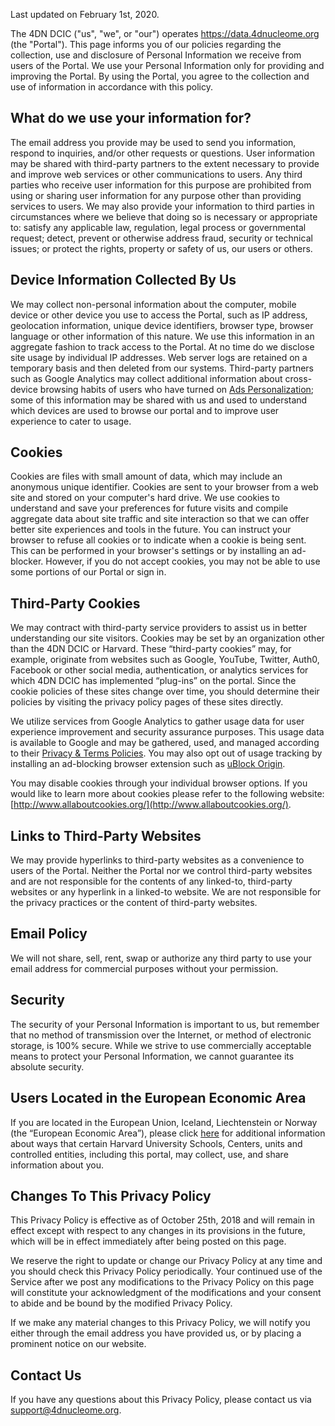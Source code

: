 
Last updated on February 1st, 2020.

The 4DN DCIC ("us", "we", or "our") operates https://data.4dnucleome.org (the "Portal"). This page informs you of our policies regarding the collection, use and disclosure of
Personal Information we receive from users of the Portal. We use your Personal Information only for providing and improving the Portal. By using the Portal, you
agree to the collection and use of information in accordance with this policy.

## What do we use your information for?

The email address you provide may be used to send you information, respond to inquiries, and/or other requests or questions.
User information may be shared with third-party partners to the extent necessary to provide and improve web services or other communications to users. Any third parties who receive user information for this purpose are prohibited from using or sharing user information for any purpose other than providing services to users.
We may also provide your information to third parties in circumstances where we believe that doing so is necessary or appropriate to: satisfy any applicable law, regulation, legal process or governmental request; detect, prevent or otherwise address fraud, security or technical issues; or protect the rights, property or safety of us, our users or others.

## Device Information Collected By Us

We may collect non-personal information about the computer, mobile device or other device you use to access the Portal, such as IP address, geolocation information, unique device identifiers, browser type, browser language or other information of this nature. We use this information in an aggregate fashion to track access to the Portal. At no time do we disclose site usage by individual IP addresses. Web server logs are retained on a temporary basis and then deleted from our systems. Third-party partners such as Google Analytics may collect additional information about cross-device browsing habits of users who have turned on [Ads Personalization](https://support.google.com/ads/answer/2662856); some of this information may be shared with us and used to understand which devices are used to browse our portal and to improve user experience to cater to usage.

## Cookies

Cookies are files with small amount of data, which may include an anonymous unique identifier. Cookies are sent to your browser from a web site and stored on your computer's hard drive. We use cookies to understand and save your preferences for future visits and compile aggregate data about site traffic and site interaction so that we can offer better site experiences and tools in the future. You can instruct your browser to refuse all cookies or to indicate when a cookie is being sent. This can be performed in your browser's settings or by installing an ad-blocker. However, if you do not accept cookies, you may not be able to use some portions of our Portal or sign in.

## Third-Party Cookies

We may contract with third-party service providers to assist us in better understanding our site visitors. Cookies may be set by an organization other than the 4DN DCIC or Harvard. These “third-party cookies” may, for example, originate from websites such as Google, YouTube, Twitter, Auth0, Facebook or other social media, authentication, or analytics services for which 4DN DCIC has implemented “plug-ins” on the portal. Since the cookie policies of these sites change over time, you should determine their policies by visiting the privacy policy pages of these sites directly.

We utilize services from Google Analytics to gather usage data for user experience improvement and security assurance purposes. This usage data is available to Google and may be gathered, used, and managed according to their [Privacy & Terms Policies](https://policies.google.com/technologies/partner-sites). You may also opt out of usage tracking by installing an ad-blocking browser extension such as [uBlock Origin](https://github.com/gorhill/uBlock/#installation).

You may disable cookies through your individual browser options. If you would like to learn more about cookies please refer to the following website: [http://www.allaboutcookies.org/](http://www.allaboutcookies.org/).

## Links to Third-Party Websites

We may provide hyperlinks to third-party websites as a convenience to users of the Portal. Neither the Portal nor we control third-party websites and are not responsible for the contents of any linked-to, third-party websites or any hyperlink in a linked-to website. We are not responsible for the privacy practices or the content of third-party websites.

## Email Policy

We will not share, sell, rent, swap or authorize any third party to use your email address for commercial purposes without your permission.

## Security

The security of your Personal Information is important to us, but remember that no method of
transmission over the Internet, or method of electronic storage, is 100% secure. While we strive to
use commercially acceptable means to protect your Personal Information, we cannot guarantee its
absolute security.

## Users Located in the European Economic Area

If you are located in the European Union, Iceland, Liechtenstein or Norway (the “European Economic Area”), 
please click [here](https://gdpr.harvard.edu/eeaprivacydisclosures) for additional information about ways that certain Harvard University Schools, Centers, units 
and controlled entities, including this portal, may collect, use, and share information about you.

## Changes To This Privacy Policy

This Privacy Policy is effective as of October 25th, 2018 and will remain in effect except with respect to any
changes in its provisions in the future, which will be in effect immediately after being posted on this
page.

We reserve the right to update or change our Privacy Policy at any time and you should check this
Privacy Policy periodically. Your continued use of the Service after we post any modifications to the
Privacy Policy on this page will constitute your acknowledgment of the modifications and your
consent to abide and be bound by the modified Privacy Policy.

If we make any material changes to this Privacy Policy, we will notify you either through the email
address you have provided us, or by placing a prominent notice on our website.

## Contact Us

If you have any questions about this Privacy Policy, please contact us via [support@4dnucleome.org](mailto:support@4dnucleome.org).